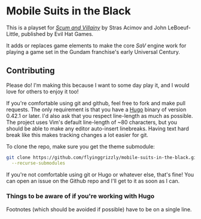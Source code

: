 # Mobile Suits in the Black

This is a playset for [_Scum and
Villainy_](https://www.evilhat.com/home/scum-and-villainy/) by Stras Acimov and
John LeBoeuf-Little, published by Evil Hat Games.

It adds or replaces game elements to make the core _SaV_ engine work for playing
a game set in the Gundam franchise's early Universal Century.

## Contributing

Please do! I'm making this because I want to some day play it, and I would love
for others to enjoy it too!

If you're comfortable using git and github, feel free to fork and make pull
requests. The only requirement is that you have a [Hugo](https://gohugo.io)
binary of version 0.42.1 or later. I'd also ask that you respect line-length as
much as possible. The project uses Vim's default line-length of ~80 characters,
but you should be able to make any editor auto-insert linebreaks. Having text
hard break like this makes tracking changes a lot easier for git.

To clone the repo, make sure you get the theme submodule:

```bash
git clone https://github.com/flyinggrizzly/mobile-suits-in-the-black.git \
  --recurse-submodules
```

If you're not comfortable using git or Hugo or whatever else, that's fine! You can open an issue
on the Github repo and I'll get to it as soon as I can.

### Things to be aware of if you're working with Hugo

Footnotes (which should be avoided if possible) have to be on a single line.

